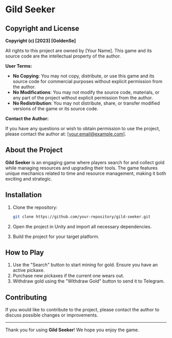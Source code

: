 # Gild Seeker

## Copyright and License

**Copyright (c) [2023] [GoldenSe]**

All rights to this project are owned by [Your Name]. This game and its source code are the intellectual property of the author.

**User Terms:**

- **No Copying**: You may not copy, distribute, or use this game and its source code for commercial purposes without explicit permission from the author.
- **No Modifications**: You may not modify the source code, materials, or any part of the project without explicit permission from the author.
- **No Redistribution**: You may not distribute, share, or transfer modified versions of the game or its source code.

**Contact the Author:**

If you have any questions or wish to obtain permission to use the project, please contact the author at: [your.email@example.com].

## About the Project

**Gild Seeker** is an engaging game where players search for and collect gold while managing resources and upgrading their tools. The game features unique mechanics related to time and resource management, making it both exciting and strategic.

## Installation

1. Clone the repository:
    ```bash
    git clone https://github.com/your-repository/gild-seeker.git
    ```

2. Open the project in Unity and import all necessary dependencies.

3. Build the project for your target platform.

## How to Play

1. Use the "Search" button to start mining for gold. Ensure you have an active pickaxe.
2. Purchase new pickaxes if the current one wears out.
3. Withdraw gold using the "Withdraw Gold" button to send it to Telegram.

## Contributing

If you would like to contribute to the project, please contact the author to discuss possible changes or improvements.

---

Thank you for using **Gild Seeker**! We hope you enjoy the game.
